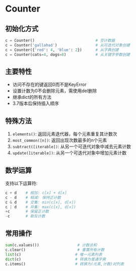 # Counter
## 初始化方式

```python
c = Counter()                           # 空计数器
c = Counter('gallahad')                 # 从可迭代对象创建
c = Counter({'red': 4, 'blue': 2})      # 从字典创建  
c = Counter(cats=4, dogs=8)             # 从关键字参数创建
```

## 主要特性

- 访问不存在的键返回0而不是KeyError
- 设置计数为0不会删除元素，需使用del删除
- 继承dict的所有方法
- 3.7版本后保持插入顺序

## 特殊方法

1. `elements()`: 返回元素迭代器，每个元素重复其计数次
2. `most_common([n])`: 返回出现次数最多的n个元素
3. `subtract([iterable])`: 从另一个可迭代对象中减去元素计数
4. `update([iterable])`: 从另一个可迭代对象中增加元素计数

## 数学运算

支持以下运算符:

```python
c + d    # 相加: c[x] + d[x]
c - d    # 相减: 保持正计数
c & d    # 交集: min(c[x], d[x])
c | d    # 并集: max(c[x], d[x])
+c       # 保留正计数
-c       # 取反计数
```

## 常用操作

```python
sum(c.values())                 # 计数总和
c.clear()                       # 重置所有计数
list(c)                        # 唯一元素列表
dict(c)                        # 转换为普通字典
c.items()                      # 转换为(元素,计数)对列表
```
